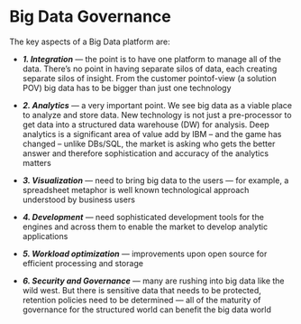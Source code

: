 Big Data Governance
=========================

The key aspects of a Big Data platform are:

- ***1. Integration*** — the point is to have one platform to manage all of the data. There’s no point in
having separate silos of data, each creating separate silos of insight. From the customer pointof-view
(a solution POV) big data has to be bigger than just one technology

- ***2. Analytics*** — a very important point. We see big data as a viable place to analyze and store data.
New technology is not just a pre-processor to get data into a structured data warehouse (DW)
for analysis. Deep analytics is a significant area of value add by IBM – and the game has
changed – unlike DBs/SQL, the market is asking who gets the better answer and therefore
sophistication and accuracy of the analytics matters

- ***3. Visualization*** — need to bring big data to the users — for example, a spreadsheet metaphor is
well known technological approach understood by business users

- ***4. Development*** — need sophisticated development tools for the engines and across them to
enable the market to develop analytic applications

- ***5. Workload optimization*** — improvements upon open source for efficient processing and storage

- ***6. Security and Governance*** — many are rushing into big data like the wild west. But there is
sensitive data that needs to be protected, retention policies need to be determined — all of the
maturity of governance for the structured world can benefit the big data world 
